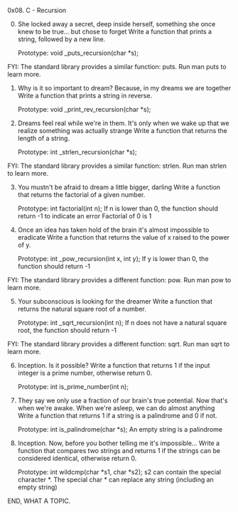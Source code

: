 0x08. C - Recursion

0. She locked away a secret, deep inside herself, something she once knew to be true... but chose to forget
Write a function that prints a string, followed by a new line.

    Prototype: void _puts_recursion(char *s);

FYI: The standard library provides a similar function: puts. Run man puts to learn more.

1. Why is it so important to dream? Because, in my dreams we are together
Write a function that prints a string in reverse.

    Prototype: void _print_rev_recursion(char *s);

2. Dreams feel real while we're in them. It's only when we wake up that we realize something was actually strange
Write a function that returns the length of a string.

    Prototype: int _strlen_recursion(char *s);

FYI: The standard library provides a similar function: strlen. Run man strlen to learn more.

3. You mustn't be afraid to dream a little bigger, darling 
Write a function that returns the factorial of a given number.

    Prototype: int factorial(int n);
    If n is lower than 0, the function should return -1 to indicate an error
    Factorial of 0 is 1

4. Once an idea has taken hold of the brain it's almost impossible to eradicate 
Write a function that returns the value of x raised to the power of y.

    Prototype: int _pow_recursion(int x, int y);
    If y is lower than 0, the function should return -1

FYI: The standard library provides a different function: pow. Run man pow to learn more.

5. Your subconscious is looking for the dreamer
Write a function that returns the natural square root of a number.

    Prototype: int _sqrt_recursion(int n);
    If n does not have a natural square root, the function should return -1

FYI: The standard library provides a different function: sqrt. Run man sqrt to learn more.

6. Inception. Is it possible?
Write a function that returns 1 if the input integer is a prime number, otherwise return 0.

    Prototype: int is_prime_number(int n);

7. They say we only use a fraction of our brain's true potential. Now that's when we're awake. When we're asleep, we can do almost anything 
Write a function that returns 1 if a string is a palindrome and 0 if not.

    Prototype: int is_palindrome(char *s);
    An empty string is a palindrome

8. Inception. Now, before you bother telling me it's impossible...
Write a function that compares two strings and returns 1 if the strings can be considered identical, otherwise return 0.

    Prototype: int wildcmp(char *s1, char *s2);
    s2 can contain the special character *.
    The special char * can replace any string (including an empty string)

END, WHAT A TOPIC.
